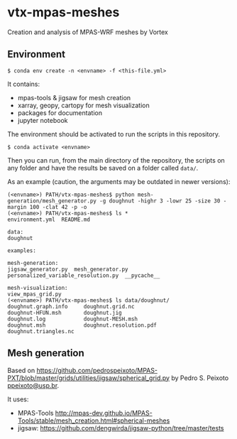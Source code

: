 # vtx-mpas-meshes
Creation and analysis of MPAS-WRF meshes by Vortex

## Environment

    $ conda env create -n <envname> -f <this-file.yml>

It contains:
* mpas-tools & jigsaw for mesh creation
* xarray, geopy, cartopy for mesh visualization
* packages for documentation
* jupyter notebook

The environment should be activated to run the scripts in this repository.

    $ conda activate <envname>

Then you can run, from the main directory of the repository, the scripts on any folder and have the results be saved on a folder called `data/`.

As an example (caution, the arguments may be outdated in newer versions):

    (<envname>) PATH/vtx-mpas-meshes$ python mesh-generation/mesh_generator.py -g doughnut -highr 3 -lowr 25 -size 30 -margin 100 -clat 42 -p -o
    (<envname>) PATH/vtx-mpas-meshes$ ls *
    environment.yml  README.md
    
    data:
    doughnut
    
    examples:
    
    mesh-generation:
    jigsaw_generator.py  mesh_generator.py  personalized_variable_resolution.py  __pycache__
    
    mesh-visualization:
    view_mpas_grid.py
    (<envname>) PATH/vtx-mpas-meshes$ ls data/doughnut/
    doughnut.graph.info     doughnut.grid.nc  
    doughnut-HFUN.msh       doughnut.jig  
    doughnut.log            doughnut-MESH.msh  
    doughnut.msh            doughnut.resolution.pdf  
    doughnut.triangles.nc


## Mesh generation

Based on https://github.com/pedrospeixoto/MPAS-PXT/blob/master/grids/utilities/jigsaw/spherical_grid.py by Pedro S. Peixoto  ppeixoto@usp.br.

It uses:
* MPAS-Tools http://mpas-dev.github.io/MPAS-Tools/stable/mesh_creation.html#spherical-meshes
* jigsaw: https://github.com/dengwirda/jigsaw-python/tree/master/tests








